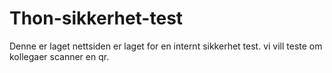 # Thon-sikkerhet-test
Denne er laget nettsiden er laget for en internt sikkerhet test. vi vill teste om kollegaer scanner en qr.
